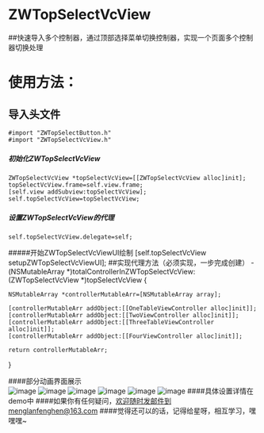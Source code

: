 # ZWTopSelectVcView
##快速导入多个控制器，通过顶部选择菜单切换控制器，实现一个页面多个控制器切换处理
# 使用方法：
## 导入头文件
    #import "ZWTopSelectButton.h"
    #import "ZWTopSelectVcView.h"
##### 初始化ZWTopSelectVcView
    ZWTopSelectVcView *topSelectVcView=[[ZWTopSelectVcView alloc]init];
    topSelectVcView.frame=self.view.frame;
    [self.view addSubview:topSelectVcView];
    self.topSelectVcView=topSelectVcView;
##### 设置ZWTopSelectVcView的代理
    self.topSelectVcView.delegate=self;
#####开始ZWTopSelectVcViewUI绘制
    [self.topSelectVcView setupZWTopSelectVcViewUI];
##实现代理方法（必须实现，一步完成创建）
   -(NSMutableArray *)totalControllerInZWTopSelectVcView:(ZWTopSelectVcView *)topSelectVcView
   {
   
    NSMutableArray *controllerMutableArr=[NSMutableArray array];
    
    [controllerMutableArr addObject:[[OneTableViewController alloc]init]];
    [controllerMutableArr addObject:[[TwoViewController alloc]init]];
    [controllerMutableArr addObject:[[ThreeTableViewController alloc]init]];
    [controllerMutableArr addObject:[[FourViewController alloc]init]];
    
    return controllerMutableArr;
   }
   
####部分动画界面展示  
  ![image](https://github.com/liunianhuaguoyanxi/ZWTopSelectVcView/raw/master/push.gif) ![image](https://github.com/liunianhuaguoyanxi/ZWTopSelectVcView/raw/master/水波.gif)
    ![image](https://github.com/liunianhuaguoyanxi/ZWTopSelectVcView/raw/master/淡入淡出.gif) ![image](https://github.com/liunianhuaguoyanxi/ZWTopSelectVcView/raw/master/翻转.gif)
      ![image](https://github.com/liunianhuaguoyanxi/ZWTopSelectVcView/raw/master/覆盖.gif) ![image](https://github.com/liunianhuaguoyanxi/ZWTopSelectVcView/raw/master/翻页.gif)
####具体设置详情在demo中
####如果你有任何疑问，欢迎随时发邮件到menglanfenghen@163.com
####觉得还可以的话，记得给星呀，相互学习，嘿嘿嘿~
